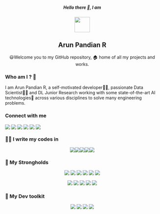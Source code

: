 <h5 align="center"> Hello there 👋, I am</h5>
<p align="center">
<a href="https://arunpandian.me"><img align="center" width="50px" src="https://github.com/arunpandian7/arunpandian7/blob/master/transparent-logo.png"/></a>
</p>
<h2 align="center"> Arun Pandian R </h2>
<p align="center">
😃Welcome you to my GitHub repository, 🏠 home of all my projects and works.
</p>

### Who am I ? 🤔

I am Arun Pandian R, a self-motivated developer👨‍💻, passionate Data Scientist👨‍🔬 and DL Junior Research working with some state-of-the-art AI technologies🌟 across various disciplines to solve many engineering problems.

### Connect with me

<p align="left">
<a  href="http://twitter.com/arunpandian_rk7"><img align="center"  src="https://img.shields.io/badge/twitter-%231DA1F2.svg?&style=for-the-badge&logo=twitter&logoColor=white"/></a>
<a  href="http://linkedin.com/arunpandian-rk7"><img align="center"  src="https://img.shields.io/badge/linkedin-%230077B5.svg?&style=for-the-badge&logo=linkedin&logoColor=white"/></a>
<a  href="https://www.instagram.com/arun_rk7/"><img align="center"  src="https://img.shields.io/badge/instagram-%23E4405F.svg?&style=for-the-badge&logo=instagram&logoColor=white"/></a>
<a  href="https://medium.com/@arunrk7.leo"><img align="center"  src="https://img.shields.io/badge/medium-%2312100E.svg?&style=for-the-badge&logo=medium&logoColor=white"/></a>
<a  href="http://kaggle.com/arunrk7"><img align="center"  src="https://img.shields.io/badge/kaggle-%2320BEFF.svg?&style=for-the-badge&logo=kaggle&logoColor=white"/></a>
<a  href="mailto:arunpandian.srk@gmail.com"><img align="center"  src="https://img.shields.io/badge/gmail-D14836?&style=for-the-badge&logo=gmail&logoColor=white"/></a>
</p>

### 👨‍💻 I write my codes in
<!-- Thanks to Alexandre, check out his repo for badges https://github.com/alexandresanlim/Badges4-README.md-Profile -->
<p align="center">
<img src="https://img.shields.io/badge/python%20-%2314354C.svg?&style=for-the-badge&logo=python&logoColor=white"/><img src="https://img.shields.io/badge/javascript-%23F7DF1E.svg?&style=for-the-badge&logo=javascript&logoColor=black&labelColor=%2300000"/><img src="https://img.shields.io/badge/html5%20-%23E34F26.svg?&style=for-the-badge&logo=html5&logoColor=white"/><img src="https://img.shields.io/badge/css3%20-%231572B6.svg?&style=for-the-badge&logo=css3&logoColor=white"/><img src="https://img.shields.io/badge/c++%20-%2300599C.svg?&style=for-the-badge&logo=c%2B%2B&logoColor=white"/>

### 💪 My Strongholds
<p align="center">
<img src="https://img.shields.io/badge/TensorFlow%20-%23FF6F00.svg?&style=for-the-badge&logo=TensorFlow&logoColor=white" /> <img src="https://img.shields.io/badge/PyTorch-black?&style=for-the-badge&logo=pytorch&logoColor=red"/> <img src="https://img.shields.io/badge/Keras%20-%23D00000.svg?&style=for-the-badge&logo=Keras&logoColor=white"/> <img src="https://img.shields.io/badge/Numpy-013220?&style=for-the-badge&logo=numpy"/> <img src="https://img.shields.io/badge/Pandas-130654?&style=for-the-badge&logo=pandas"/> <img src="https://img.shields.io/badge/Scikit--Learn-%233294C7?&style=for-the-badge&logo=scikit-learn"/>  
</p>
<p align="center">
<img src="https://img.shields.io/badge/react%20-%2320232a.svg?&style=for-the-badge&logo=react&logoColor=%2361DAFB"/> <img src="https://img.shields.io/badge/Flask-grey?&style=for-the-badge&logo=flask"/> <img src="https://img.shields.io/badge/node.js%20-%2343853D.svg?&style=for-the-badge&logo=node.js&logoColor=white"/> <img src="https://img.shields.io/badge/bootstrap%20-%23563D7C.svg?&style=for-the-badge&logo=bootstrap&logoColor=white"/> <img src="https://img.shields.io/badge/gatsby%20-%23663399.svg?&style=for-the-badge&logo=gatsby&logoColor=white" />
</p>

### 🔨 My Dev toolkit
<p align="center">
<img src="https://img.shields.io/badge/git%20-%23F05032.svg?&style=for-the-badge&logo=git&logoColor=white"/>  <img src="https://img.shields.io/badge/github%20-%23181717.svg?&style=for-the-badge&logo=github&logoColor=white" />   <img src="https://img.shields.io/badge/vscode%20-%23007ACC.svg?&style=for-the-badge&logo=visual-studio-code&logoColor=white" />  <img src="https://img.shields.io/badge/Linux-black?&style=for-the-badge&logo=linux&logoColor=white"/>
</p> 